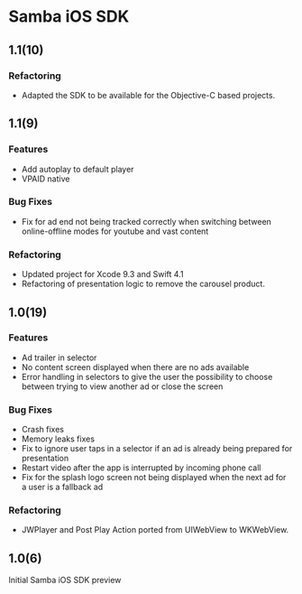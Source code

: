 # Samba iOS SDK

## 1.1(10)

### Refactoring
*  Adapted the SDK to be available for the Objective-C based projects.

## 1.1(9)

### Features
  * Add autoplay to default player
  * VPAID native

### Bug Fixes
  * Fix for ad end not being tracked correctly when switching between online-offline modes for youtube and vast content

### Refactoring
  * Updated project for Xcode 9.3 and Swift 4.1
  * Refactoring of presentation logic to remove the carousel product.

## 1.0(19)

### Features
  * Ad trailer in selector
  * No content screen displayed when there are no ads available
  * Error handling in selectors to give the user the possibility to choose between trying to view another ad or close the screen

### Bug Fixes
  * Crash fixes
  * Memory leaks fixes
  * Fix to ignore user taps in a selector if an ad is already being prepared for presentation
  * Restart video after the app is interrupted by incoming phone call
  * Fix for the splash logo screen not being displayed when the next ad for a user is a fallback ad

### Refactoring
  * JWPlayer and Post Play Action ported from UIWebView to WKWebView.
  
## 1.0(6)

Initial Samba iOS SDK preview
